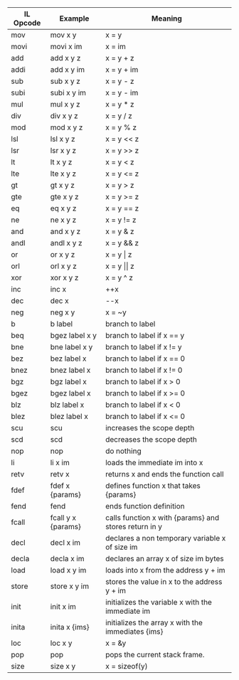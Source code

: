 | IL Opcode | Example            | Meaning                                               |
| --------- | ------------------ | ----------------------------------------------------- |
| mov       | mov x y            | x = y                                                 |
| movi      | movi x im          | x = im                                                |
| add       | add x y z          | x = y + z                                             |
| addi      | add x y im         | x = y + im                                            |
| sub       | sub x y z          | x = y - z                                             |
| subi      | subi x y im        | x = y - im                                            |
| mul       | mul x y z          | x = y * z                                             |
| div       | div x y z          | x = y / z                                             |
| mod       | mod x y z          | x = y % z                                             |
| lsl       | lsl x y z          | x = y << z                                            |
| lsr       | lsr x y z          | x = y >> z                                            |
| lt        | lt x y z           | x = y < z                                             |
| lte       | lte x y z          | x = y <= z                                            |
| gt        | gt x y z           | x = y > z                                             |
| gte       | gte x y z          | x = y >= z                                            |
| eq        | eq x y z           | x = y == z                                            |
| ne        | ne x y z           | x = y != z                                            |
| and       | and x y z          | x = y & z                                             |
| andl      | andl x y z         | x = y && z                                            |
| or        | or x y z           | x = y \| z                                            |
| orl       | orl x y z          | x = y \|\| z                                          |
| xor       | xor x y z          | x = y ^ z                                             |
| inc       | inc x              | ++x                                                   |
| dec       | dec x              | --x                                                   |
| neg       | neg x y            | x = ~y                                                |
| b         | b label            | branch to label                                       |
| beq       | bgez label x y     | branch to label if x == y                             |
| bne       | bne label x y      | branch to label if x != y                             |
| bez       | bez label x        | branch to label if x == 0                             |
| bnez      | bnez label x       | branch to label if x != 0                             |
| bgz       | bgz label x        | branch to label if x > 0                              |
| bgez      | bgez label x       | branch to label if x >= 0                             |
| blz       | blz label x        | branch to label if x < 0                              |
| blez      | blez label x       | branch to label if x <= 0                             |
| scu       | scu                | increases the scope depth                             |
| scd       | scd                | decreases the scope depth                             |
| nop       | nop                | do nothing                                            |
| li        | li x im            | loads the immediate im into x                         |
| retv      | retv x             | returns x and ends the function call                  |
| fdef      | fdef x {params}    | defines function x that takes {params}                |
| fend      | fend               | ends function definition                              |
| fcall     | fcall y x {params} | calls function x with {params} and stores return in y |
| decl      | decl x im          | declares a non temporary variable x of size im        |
| decla     | decla x im         | declares an array x of size im bytes                  |
| load      | load x y im        | loads into x from the address y + im                  |
| store     | store x y im       | stores the value in x to the address y + im           |
| init      | init x im          | initializes the variable x with the immediate im      |
| inita     | inita x {ims}      | initializes the array x with the immediates {ims}     |
| loc       | loc x y            | x = &y                                                |
| pop       | pop                | pops the current stack frame.                         |
| size      | size x y           | x = sizeof(y)                                         |

